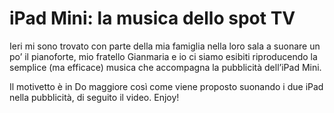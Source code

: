 # iPad Mini: la musica dello spot TV

Ieri mi sono trovato con parte della mia famiglia nella loro sala a suonare un po&#8217; il pianoforte, mio fratello Gianmaria e io ci siamo esibiti riproducendo la semplice (ma efficace) musica che accompagna la pubblicità dell&#8217;iPad Mini.

Il motivetto è in Do maggiore così come viene proposto suonando i due iPad nella pubblicità, di seguito il video. Enjoy!

&nbsp;

